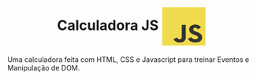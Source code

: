 <h1 align="center">
  Calculadora JS
  <img align="center" alt="React" height="80" width="90" src="https://raw.githubusercontent.com/devicons/devicon/master/icons/javascript/javascript-original.svg" />
</h1>

<p>Uma calculadora feita com HTML, CSS e Javascript para treinar Eventos e Manipulação de DOM.</p>
